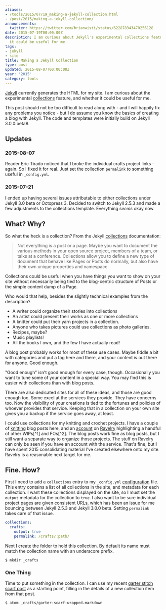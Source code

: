 ```yaml
---
aliases:
- /tools/2015/07/19_making-a-jekyll-collection.html
- /post/2015/making-a-jekyll-collection/
announcements:
  twitter: https://twitter.com/brianwisti/status/622878343470256128
date: 2015-07-19T00:00:00Z
description: I am curious about Jekyll's experimental collections feature and whether
  it could be useful for me.
tags:
- jekyll
- site
title: Making a Jekyll Collection
type: post
updated: 2015-08-07T00:00:00Z
year: '2015'
category: tools
---
```

[Jekyll]: http://jekyllrb.com
[collections]: http://jekyllrb.com/docs/collections/
[Jekyll][] currently generates the HTML for my site. I am curious about the
experimental [collections][] feature, and whether it could be useful for me.
<!--more-->

This post should not be too difficult to read along with - and I will happily fix
any problems you notice - but I do assume you know the basics of creating a blog
with Jekyll. The code and templates were initially build on Jekyll 3.0.0.beta8.

## Updates

### 2015-08-07

Reader Eric Tirado noticed that I broke the individual crafts project links -
again. So I fixed it for real. Just set the collection `permalink` to
something useful in `_config.yml`.

### 2015-07-21

I ended up having several issues attributable to either collections under
Jekyll 3.0 beta or Octopress 3. Decided to switch to Jekyll 2.5.3 and made
a few adjustments to the collections template. Everything *seems* okay now.

## What? Why?

So what the heck is a collection? From the Jekyll [collections][] documentation:

> Not everything is a post or a page. Maybe you want to document the various
> methods in your open source project, members of a team, or talks at a
> conference. Collections allow you to define a new type of document that behave
> like Pages or Posts do normally, but also have their own unique properties and
> namespace.

Collections could be useful when you have things you want to show
on your site without necessarily being tied to the blog-centric structure of Posts
or the simple content dump of a Page.

Who would that help, besides the slightly technical examples from the
description?

* A writer could organize their stories into collections
* An artist could present their works as one or more collections
* A knitter could put their yarn projects in a collection.
* Anyone who takes pictures could use collections as photo galleries.
* Recipes, maybe?
* Music playlists!
* All the books I own, and the few I have actually read!

A blog post probably works for most of these use cases. Maybe fiddle a bit with
categories and put a tag here and there, and your content is out there for
anyone. Good enough.

"Good enough" isn't good enough for every case, though. Occasionally you want to
tune some of your content in a special way. You may find this is easier with
collections than with blog posts.

There are also dedicated sites for all of these ideas, and those are good
enough too. Some excel at the services they provide. They have concerns too. Now
the visibility of your creations is tied to the fortunes and policies of
whoever provides that service. Keeping that in a collection on your own site
gives you a backup if the service goes away, at least.

[knitting]: /categories/knitting/
[account]: http://www.ravelry.com/people/brianwisti
[Ravelry]: https://www.ravelry.com

I could use collections for my knitting and crochet projects. I have a
couple of [knitting][] blog posts here, and an [account][] on [Ravelry][]
highlighting a handful of other WIPs[^1] and FOs[^2]. The blog posts work fine as blog
posts, but I still want a separate way to organize those projects. The stuff on
Ravelry can only be seen if you have an account with the service. That's fine,
but I have spent 2015 consolidating material I've created elsewhere onto my
site. Ravelry is a reasonable next target for me.

## Fine. How?

[configuration]: http://jekyllrb.com/docs/configuration/
First I need to add a `collections` entry to my `_config.yml` [configuration][]
file. This entry contains a list of all collections in the site, and metadata
for each collection. I want these collections displayed on the site, so I must
set the `output` metadata for the collection to `true`. I also want to be sure
individual project pages are given consistent URLs, which has been an issue for
me bouncing between Jekyll 2.5.3 and Jekyll 3.0.0 beta. Setting `permalink`
takes care of that issue.

``` yaml
collections:
  crafts:
    output: true
    permalink: /crafts/:path/
```

Next I create the folder to hold this collection. By default its name must
match the collection name with an underscore prefix.

    $ mkdir _crafts

### One Thing

[garter stitch scarf post]: /post/2015/quick-garter-scarf/
Time to put something in the collection. I can use my recent [garter stitch scarf post][] as a
starting point, filling in the details of a new collection item from that post.

    $ atom _crafts/garter-scarf-wrapped.markdown

